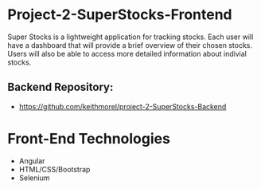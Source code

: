 # Project-2-SuperStocks-Frontend

Super Stocks is a lightweight application for tracking stocks. Each user will have a dashboard that will provide a brief overview of their chosen stocks. Users will also be able to access more detailed information about indivial stocks.

## Backend Repository:
- https://github.com/keithmorel/project-2-SuperStocks-Backend

# Front-End Technologies
- Angular
- HTML/CSS/Bootstrap
- Selenium
